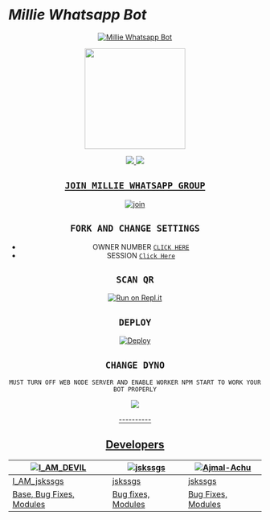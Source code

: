 
# *Millie Whatsapp Bot*
<div align="center">
  
  [![Millie Whatsapp Bot](https://readme-typing-svg.herokuapp.com?font=times-bold-italic&color=%23F7F7F7&duration=4862&center=true&vCenter=true&lines=HOŞGELDİNİZ+TO+MILLIE+WHATSAPP+BOT)](https://github.com/jskssgs/Millie)
</div>
<div align="center">
  <img border-radius: 15px src="https://i.imgur.com/Pf1Wynm.png" width="200" height="200"/>

<p align="center">
  <a href="https://instagram.com/golgeadamreis"><img src="https://img.shields.io/badge/Instagram-E4405F?style=for-the-badge&logo=instagram&logoColor=white"/> 
  <a href="https://wa.me/905379649077"><img src="https://img.shields.io/badge/WhatsApp-25D366?style=for-the-badge&logo=whatsapp&logoColor=white" />
</p>

## `JOIN MILLIE WHATSAPP GROUP` 

  [![join](https://github.com/Alien-alfa/PublicBot/blob/main/wlogo.svg.png?size=25)](https://chat.whatsapp.com/CMf0chLkCAILoizuye2EvX)


## `FORK AND CHANGE SETTINGS`

- OWNER NUMBER         [`CLICK HERE`](https://github.com/jskssgs/Millie/blob/main/config.js#L2)
- SESSION           [`Click Here`](https://github.com/jskssgs/Millie/blob/main/session.data.json#L1)


## `SCAN QR`

[![Run on Repl.it](https://repl.it/badge/github/quiec/whatsAlfa)](https://replit.com/@jskssgs/Millie-x)

## `DEPLOY`

[![Deploy](https://www.herokucdn.com/deploy/button.svg)](https://heroku.com/deploy?template=https://github.com/jskssgs/Millie)


## `CHANGE DYNO`

`MUST TURN OFF WEB NODE SERVER AND ENABLE WORKER NPM START TO WORK YOUR BOT PROPERLY`

<p align="center">
  <a href="https://github.com/jskssgs/Millie"><img src="https://telegra.ph/file/c38e56370ba19bb784699.jpg" />
</p>
----------

## Developers
  <div align="center">
    
  [![I_AM_DEVIL](https://telegra.ph/file/fb0b36ed9cdcf93b24df7.jpg?size=25)](https://github.com/jskssgs) |  [![jskssgs](https://telegra.ph/file/74e9659166febabb45aa0.jpg?size=100)](https://github.com/Neeraj-x0) | [![Ajmal-Achu](https://telegra.ph/file/fa920b55caaa8e8be6f04.jpg?size=100)](https://github.com/Ajmal-Achu) 
----|----|----
[I_AM_jskssgs](https://github.com/jskssgs)  | [jskssgs](https://github.com/jskssgs) | [jskssgs](https://github.com/jskssgs)
Base, Bug Fixes, Modules | Bug fixes, Modules | Bug Fixes, Modules
  </div>
                                  
  </div
